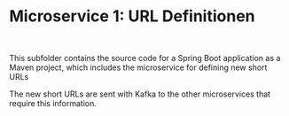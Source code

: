 # Microservice 1: URL Definitionen #

<br>

This subfolder contains the source code for a Spring Boot application as a Maven project, 
which includes the microservice for defining new short URLs

The new short URLs are sent with Kafka to the other microservices that require this information.

<br>